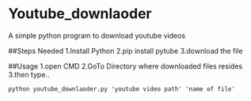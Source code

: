 # Youtube_downlaoder
A simple python program to download youtube videos

##Steps Needed
1.Install Python
2.pip install pytube
3.download the file 

##Usage
1.open CMD
2.GoTo Directory where downloaded files resides
3.then type..
```
python youtube_downlaoder.py 'youtube video path' 'name of file' 
```

